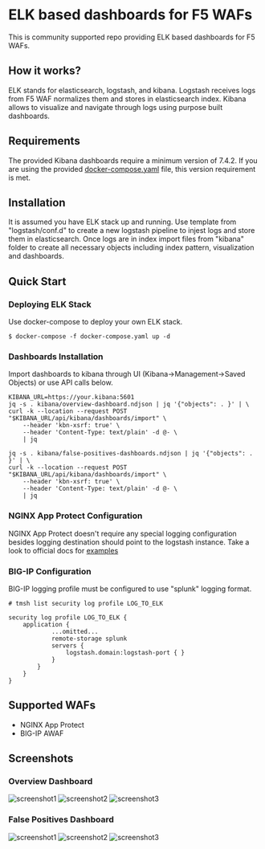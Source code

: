 # ELK based dashboards for F5 WAFs
This is community supported repo providing ELK based dashboards for F5 WAFs.
## How it works?
ELK stands for elasticsearch, logstash, and kibana. Logstash receives logs from F5 WAF normalizes them and stores in elasticsearch index. Kibana allows to visualize and navigate through logs using purpose built dashboards.
## Requirements
The provided Kibana dashboards require a minimum version of 7.4.2. If you are using the provided [docker-compose.yaml](docker-compose.yaml) file, this version requirement is met.
## Installation
It is assumed you have ELK stack up and running. Use template from "logstash/conf.d" to create a new logstash pipeline to injest logs and store them in elasticsearch. Once logs are in index import files from "kibana" folder to create all necessary objects including index pattern, visualization and dashboards.
## Quick Start
### Deploying ELK Stack
Use docker-compose to deploy your own ELK stack.
```
$ docker-compose -f docker-compose.yaml up -d
```
### Dashboards Installation
Import dashboards to kibana through UI (Kibana->Management->Saved Objects) or use API calls below.
```
KIBANA_URL=https://your.kibana:5601
jq -s . kibana/overview-dashboard.ndjson | jq '{"objects": . }' | \
curl -k --location --request POST "$KIBANA_URL/api/kibana/dashboards/import" \
    --header 'kbn-xsrf: true' \
    --header 'Content-Type: text/plain' -d @- \
    | jq

jq -s . kibana/false-positives-dashboards.ndjson | jq '{"objects": . }' | \
curl -k --location --request POST "$KIBANA_URL/api/kibana/dashboards/import" \
    --header 'kbn-xsrf: true' \
    --header 'Content-Type: text/plain' -d @- \
    | jq
```
### NGINX App Protect Configuration
NGINX App Protect doesn't require any special logging configuration besides logging destination should point to the logstash instance. Take a look to official docs for [examples](https://docs.nginx.com/nginx-app-protect/admin-guide/#centos-7-4-installation)
### BIG-IP Configuration
BIG-IP logging profile must be configured to use "splunk" logging format.
```
# tmsh list security log profile LOG_TO_ELK

security log profile LOG_TO_ELK {
    application {
            ...omitted...
            remote-storage splunk
            servers {
                logstash.domain:logstash-port { }
            }
        }
    }
}
```
## Supported WAFs
* NGINX App Protect
* BIG-IP AWAF
## Screenshots
### Overview Dashboard
![screenshot1](https://user-images.githubusercontent.com/23067500/72393114-c7c25080-36e6-11ea-81c4-655f4c936476.png)
![screenshot2](https://user-images.githubusercontent.com/23067500/72392972-4cf93580-36e6-11ea-8392-1b80d59b8276.png)
![screenshot3](https://user-images.githubusercontent.com/23067500/72392979-4ff42600-36e6-11ea-9cb9-22b8ba737de0.png)
### False Positives Dashboard
![screenshot1](https://user-images.githubusercontent.com/23067500/81446488-d6b68e00-912f-11ea-9f60-0821c2010e46.png)
![screenshot2](https://user-images.githubusercontent.com/23067500/81446490-d918e800-912f-11ea-9223-a3cf7818cdcf.png)
![screenshot3](https://user-images.githubusercontent.com/23067500/81446492-dae2ab80-912f-11ea-94a2-e99fd7423883.png)
